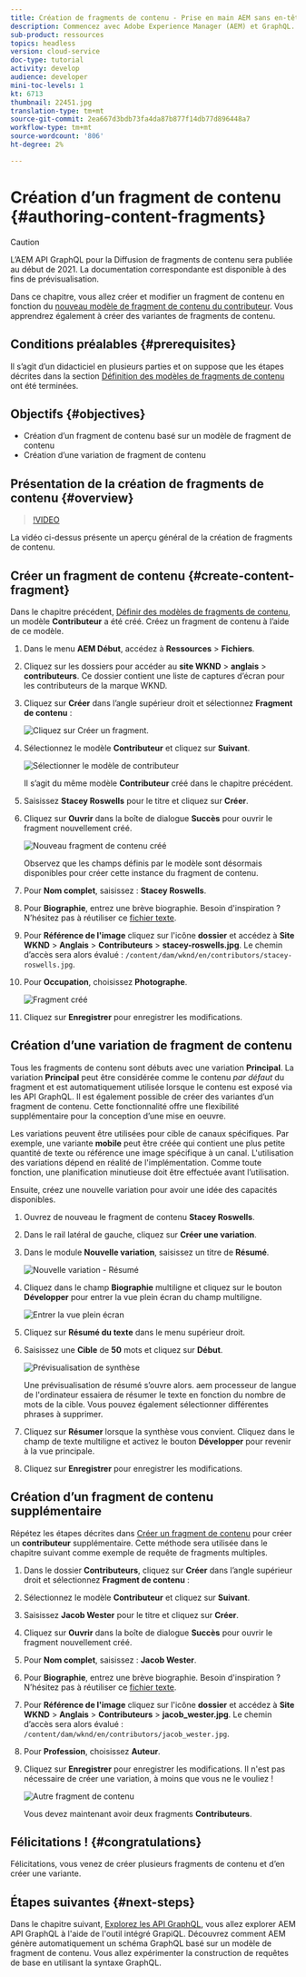 ```yaml
---
title: Création de fragments de contenu - Prise en main AEM sans en-tête - GraphQL
description: Commencez avec Adobe Experience Manager (AEM) et GraphQL. Créez et modifiez un fragment de contenu en fonction d’un modèle de fragment de contenu. Découvrez comment créer des variantes de fragments de contenu.
sub-product: ressources
topics: headless
version: cloud-service
doc-type: tutorial
activity: develop
audience: developer
mini-toc-levels: 1
kt: 6713
thumbnail: 22451.jpg
translation-type: tm+mt
source-git-commit: 2ea667d3bdb73fa4da87b877f14db77d896448a7
workflow-type: tm+mt
source-wordcount: '806'
ht-degree: 2%

---
```



# Création d’un fragment de contenu {#authoring-content-fragments}

>[!CAUTION]
>
> L’AEM API GraphQL pour la Diffusion de fragments de contenu sera publiée au début de 2021.
> La documentation correspondante est disponible à des fins de prévisualisation.

Dans ce chapitre, vous allez créer et modifier un fragment de contenu en fonction du [nouveau modèle de fragment de contenu du contributeur](./content-fragment-models.md). Vous apprendrez également à créer des variantes de fragments de contenu.

## Conditions préalables {#prerequisites}

Il s’agit d’un didacticiel en plusieurs parties et on suppose que les étapes décrites dans la section [Définition des modèles de fragments de contenu](./content-fragment-models.md) ont été terminées.

## Objectifs {#objectives}

* Création d’un fragment de contenu basé sur un modèle de fragment de contenu
* Création d’une variation de fragment de contenu

## Présentation de la création de fragments de contenu {#overview}

>[!VIDEO](https://video.tv.adobe.com/v/22451/?quality=12&learn=on)

La vidéo ci-dessus présente un aperçu général de la création de fragments de contenu.

## Créer un fragment de contenu {#create-content-fragment}

Dans le chapitre précédent, [Définir des modèles de fragments de contenu](./content-fragment-models.md), un modèle **Contributeur** a été créé. Créez un fragment de contenu à l’aide de ce modèle.

1. Dans le menu **AEM Début**, accédez à **Ressources** > **Fichiers**.
1. Cliquez sur les dossiers pour accéder au **site WKND** > **anglais** > **contributeurs**. Ce dossier contient une liste de captures d’écran pour les contributeurs de la marque WKND.

1. Cliquez sur **Créer** dans l’angle supérieur droit et sélectionnez **Fragment de contenu** :

   ![Cliquez sur Créer un fragment.](assets/author-content-fragments/create-content-fragment-menu.png)

1. Sélectionnez le modèle **Contributeur** et cliquez sur **Suivant**.

   ![Sélectionner le modèle de contributeur](assets/author-content-fragments/select-contributor-model.png)

   Il s’agit du même modèle **Contributeur** créé dans le chapitre précédent.

1. Saisissez **Stacey Roswells** pour le titre et cliquez sur **Créer**.
1. Cliquez sur **Ouvrir** dans la boîte de dialogue **Succès** pour ouvrir le fragment nouvellement créé.

   ![Nouveau fragment de contenu créé](assets/author-content-fragments/new-content-fragment.png)

   Observez que les champs définis par le modèle sont désormais disponibles pour créer cette instance du fragment de contenu.

1. Pour **Nom complet**, saisissez : **Stacey Roswells**.
1. Pour **Biographie**, entrez une brève biographie. Besoin d&#39;inspiration ? N’hésitez pas à réutiliser ce [fichier texte](assets/author-content-fragments/stacey-roswells-bio.txt).
1. Pour **Référence de l&#39;image** cliquez sur l&#39;icône **dossier** et accédez à **Site WKND** > **Anglais** > **Contributeurs** > **stacey-roswells.jpg**. Le chemin d’accès sera alors évalué : `/content/dam/wknd/en/contributors/stacey-roswells.jpg`.
1. Pour **Occupation**, choisissez **Photographe**.

   ![Fragment créé](assets/author-content-fragments/stacye-roswell-fragment-authored.png)

1. Cliquez sur **Enregistrer** pour enregistrer les modifications.

## Création d’une variation de fragment de contenu

Tous les fragments de contenu sont débuts avec une variation **Principal**. La variation **Principal** peut être considérée comme le contenu *par défaut* du fragment et est automatiquement utilisée lorsque le contenu est exposé via les API GraphQL. Il est également possible de créer des variantes d’un fragment de contenu. Cette fonctionnalité offre une flexibilité supplémentaire pour la conception d’une mise en oeuvre.

Les variations peuvent être utilisées pour cible de canaux spécifiques. Par exemple, une variante **mobile** peut être créée qui contient une plus petite quantité de texte ou référence une image spécifique à un canal. L&#39;utilisation des variations dépend en réalité de l&#39;implémentation. Comme toute fonction, une planification minutieuse doit être effectuée avant l’utilisation.

Ensuite, créez une nouvelle variation pour avoir une idée des capacités disponibles.

1. Ouvrez de nouveau le fragment de contenu **Stacey Roswells**.
1. Dans le rail latéral de gauche, cliquez sur **Créer une variation**.
1. Dans le module **Nouvelle variation**, saisissez un titre de **Résumé**.

   ![Nouvelle variation - Résumé](assets/author-content-fragments/new-variation-summary.png)

1. Cliquez dans le champ **Biographie** multiligne et cliquez sur le bouton **Développer** pour entrer la vue plein écran du champ multiligne.

   ![Entrer la vue plein écran](assets/author-content-fragments/enter-full-screen-view.png)

1. Cliquez sur **Résumé du texte** dans le menu supérieur droit.

1. Saisissez une **Cible** de **50** mots et cliquez sur **Début**.

   ![Prévisualisation de synthèse](assets/author-content-fragments/summarize-text-preview.png)

   Une prévisualisation de résumé s’ouvre alors. aem processeur de langue de l&#39;ordinateur essaiera de résumer le texte en fonction du nombre de mots de la cible. Vous pouvez également sélectionner différentes phrases à supprimer.

1. Cliquez sur **Résumer** lorsque la synthèse vous convient. Cliquez dans le champ de texte multiligne et activez le bouton **Développer** pour revenir à la vue principale.

1. Cliquez sur **Enregistrer** pour enregistrer les modifications.

## Création d’un fragment de contenu supplémentaire

Répétez les étapes décrites dans [Créer un fragment de contenu](#create-content-fragment) pour créer un **contributeur** supplémentaire. Cette méthode sera utilisée dans le chapitre suivant comme exemple de requête de fragments multiples.

1. Dans le dossier **Contributeurs**, cliquez sur **Créer** dans l’angle supérieur droit et sélectionnez **Fragment de contenu** :
1. Sélectionnez le modèle **Contributeur** et cliquez sur **Suivant**.
1. Saisissez **Jacob Wester** pour le titre et cliquez sur **Créer**.
1. Cliquez sur **Ouvrir** dans la boîte de dialogue **Succès** pour ouvrir le fragment nouvellement créé.
1. Pour **Nom complet**, saisissez : **Jacob Wester**.
1. Pour **Biographie**, entrez une brève biographie. Besoin d&#39;inspiration ? N’hésitez pas à réutiliser ce [fichier texte](assets/author-content-fragments/jacob-wester.txt).
1. Pour **Référence de l&#39;image** cliquez sur l&#39;icône **dossier** et accédez à **Site WKND** > **Anglais** > **Contributeurs** > **jacob_wester.jpg**. Le chemin d’accès sera alors évalué : `/content/dam/wknd/en/contributors/jacob_wester.jpg`.
1. Pour **Profession**, choisissez **Auteur**.
1. Cliquez sur **Enregistrer** pour enregistrer les modifications. Il n&#39;est pas nécessaire de créer une variation, à moins que vous ne le vouliez !

   ![Autre fragment de contenu](assets/author-content-fragments/additional-content-fragment.png)

   Vous devez maintenant avoir deux fragments **Contributeurs**.

## Félicitations ! {#congratulations}

Félicitations, vous venez de créer plusieurs fragments de contenu et d’en créer une variante.

## Étapes suivantes {#next-steps}

Dans le chapitre suivant, [Explorez les API GraphQL](explore-graphql-api.md), vous allez explorer AEM API GraphQL à l&#39;aide de l&#39;outil intégré GrapiQL. Découvrez comment AEM génère automatiquement un schéma GraphQL basé sur un modèle de fragment de contenu. Vous allez expérimenter la construction de requêtes de base en utilisant la syntaxe GraphQL.